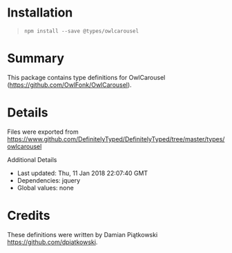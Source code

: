 # Installation
> `npm install --save @types/owlcarousel`

# Summary
This package contains type definitions for OwlCarousel (https://github.com/OwlFonk/OwlCarousel).

# Details
Files were exported from https://www.github.com/DefinitelyTyped/DefinitelyTyped/tree/master/types/owlcarousel

Additional Details
 * Last updated: Thu, 11 Jan 2018 22:07:40 GMT
 * Dependencies: jquery
 * Global values: none

# Credits
These definitions were written by Damian Piątkowski <https://github.com/dpiatkowski>.
